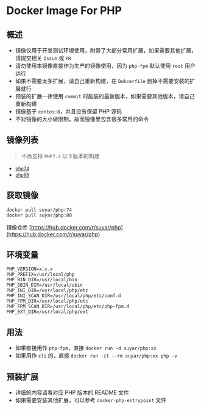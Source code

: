 # Docker Image For PHP

## 概述

- 镜像仅用于开发测试环境使用，附带了大部分常用扩展，如果需要其他扩展，请提交相关 `Issue` 或 `PR`
- 请勿使用本镜像直接作为生产的镜像使用，因为 `php-fpm` 默认使用 `root` 用户运行
- 如果不需要太多扩展，请自己重新构建，在 `Dokcerfile` 删掉不需要安装的扩展就行
- 预装的扩展一律使用 `commit` 时能装的最新版本，如果需要其他版本，请自己重新构建
- 镜像基于 `centos:8`，并且没有保留 PHP 源码
- 不对镜像的大小做限制，故而镜像里包含很多常用的命令

## 镜像列表

> 不再支持 `PHP7.4` 以下版本的构建

- [`php74`](php74/README.md)
- [`php80`](php80/README.md)

## 获取镜像

```
docker pull suyar/php:74
docker pull suyar/php:80
```

镜像仓库 [https://hub.docker.com/r/suyar/php](https://hub.docker.com/r/suyar/php)

## 环境变量

```
PHP_VERSION=x.x.x
PHP_PREFIX=/usr/local/php
PHP_BIN_DIR=/usr/local/bin
PHP_SBIN_DIR=/usr/local/sbin
PHP_INI_DIR=/usr/local/php/etc
PHP_INI_SCAN_DIR=/usr/local/php/etc/conf.d
PHP_FPM_DIR=/usr/local/php/etc
PHP_FPM_SCAN_DIR=/usr/local/php/etc/php-fpm.d
PHP_EXT_DIR=/usr/local/php/ext
```

## 用法

- 如果直接用作 `php-fpm`，直接 `docker run -d suyar/php:xx`
- 如果用作 `cli` 的，直接 `docker run -it --rm suyar/php:xx php -v`

## 预装扩展

- 详细的内容请看对应 PHP 版本的 README 文件
- 如果需要安装其他扩展，可以参考 `docker-php-entrypoint` 文件
